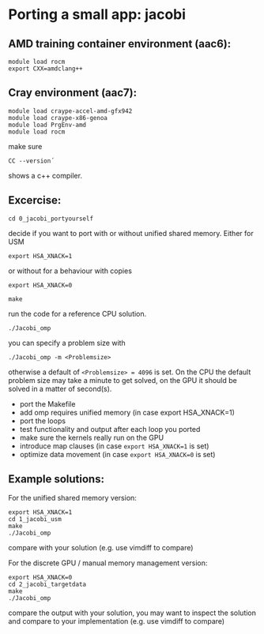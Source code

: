 # Porting a small app: jacobi
## AMD training container environment (aac6):
```
module load rocm
export CXX=amdclang++
```

## Cray environment (aac7):
```
module load craype-accel-amd-gfx942
module load craype-x86-genoa
module load PrgEnv-amd
module load rocm
```
make sure 
```
CC --version´
```
shows a c++ compiler.

## Excercise:
```
cd 0_jacobi_portyourself
```
decide if you want to port with or without unified shared memory.
Either for USM
```
export HSA_XNACK=1
```
or without for a behaviour with copies
```
export HSA_XNACK=0
```
```
make
```
run the code for a reference CPU solution.
```
./Jacobi_omp
```
you can specify a problem size with
```
./Jacobi_omp -m <Problemsize>
```
otherwise a default of ```<Problemsize> = 4096``` is set.
On the CPU the default problem size may take a minute to get solved, on the GPU it should be solved in a matter of second(s).

- port the Makefile
- add omp requires unified memory (in case export HSA_XNACK=1)
- port the loops
- test functionality and output after each loop you ported
- make sure the kernels really run on the GPU
- introduce map clauses (in case ```export HSA_XNACK=1``` is set)
- optimize data movement (in case ```export HSA_XNACK=0``` is set)

## Example solutions:
For the unified shared memory version:
```
export HSA_XNACK=1
cd 1_jacobi_usm
make
./Jacobi_omp
```
compare with your solution (e.g. use vimdiff to compare)

For the discrete GPU / manual memory management version:
```
export HSA_XNACK=0
cd 2_jacobi_targetdata
make
./Jacobi_omp
```
compare the output with your solution, you may want to inspect the solution and compare to your implementation (e.g. use vimdiff to compare)


